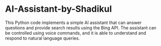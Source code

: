 # AI-Assistant-by-Shadikul
This Python code implements a simple AI assistant that can answer questions and provide search results using the Bing API. The assistant can be controlled using voice commands, and it is able to understand and respond to natural language queries.
